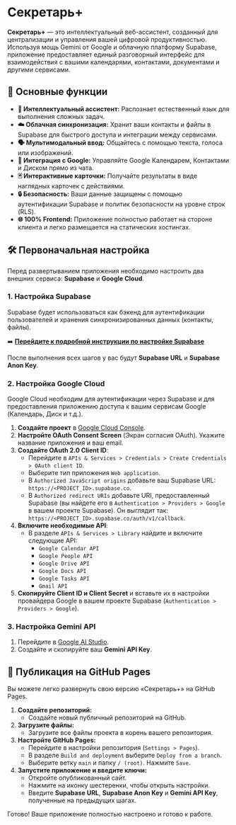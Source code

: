 # Секретарь+

**Секретарь+** — это интеллектуальный веб-ассистент, созданный для централизации и управления вашей цифровой продуктивностью. Используя мощь Gemini от Google и облачную платформу Supabase, приложение предоставляет единый разговорный интерфейс для взаимодействия с вашими календарями, контактами, документами и другими сервисами.

## 🚀 Основные функции

- **🧠 Интеллектуальный ассистент:** Распознает естественный язык для выполнения сложных задач.
- **☁️ Облачная синхронизация:** Хранит ваши контакты и файлы в Supabase для быстрого доступа и интеграции между сервисами.
- **🗣️ Мультимодальный ввод:** Общайтесь с помощью текста, голоса или изображений.
- **📅 Интеграция с Google:** Управляйте Google Календарем, Контактами и Диском прямо из чата.
- **🃏 Интерактивные карточки:** Получайте результаты в виде наглядных карточек с действиями.
- **🔒 Безопасность:** Ваши данные защищены с помощью аутентификации Supabase и политик безопасности на уровне строк (RLS).
- **🌐 100% Frontend:** Приложение полностью работает на стороне клиента и легко размещается на статических хостингах.

## 🛠️ Первоначальная настройка

Перед развертыванием приложения необходимо настроить два внешних сервиса: **Supabase** и **Google Cloud**.

### 1. Настройка Supabase

Supabase будет использоваться как бэкенд для аутентификации пользователей и хранения синхронизированных данных (контакты, файлы).

➡️ **[Перейдите к подробной инструкции по настройке Supabase](./SUPABASE_SETUP.md)**

После выполнения всех шагов у вас будут **Supabase URL** и **Supabase Anon Key**.

### 2. Настройка Google Cloud

Google Cloud необходим для аутентификации через Supabase и для предоставления приложению доступа к вашим сервисам Google (Календарь, Диск и т.д.).

1.  **Создайте проект** в [Google Cloud Console](https://console.cloud.google.com/).
2.  **Настройте OAuth Consent Screen** (Экран согласия OAuth). Укажите название приложения и ваш email.
3.  **Создайте OAuth 2.0 Client ID**:
    *   Перейдите в `APIs & Services > Credentials > Create Credentials > OAuth client ID`.
    *   Выберите тип приложения `Web application`.
    *   В `Authorized JavaScript origins` добавьте ваш Supabase URL: `https://<PROJECT_ID>.supabase.co`.
    *   В `Authorized redirect URIs` добавьте URI, предоставленный Supabase (вы найдете его в `Authentication > Providers > Google` в вашем проекте Supabase). Он выглядит так: `https://<PROJECT_ID>.supabase.co/auth/v1/callback`.
4.  **Включите необходимые API**:
    *   В разделе `APIs & Services > Library` найдите и включите следующие API:
        *   `Google Calendar API`
        *   `Google People API`
        *   `Google Drive API`
        *   `Google Docs API`
        *   `Google Tasks API`
        *   `Gmail API`
5.  **Скопируйте Client ID и Client Secret** и вставьте их в настройки провайдера Google в вашем проекте Supabase (`Authentication > Providers > Google`).

### 3. Настройка Gemini API

1.  Перейдите в [Google AI Studio](https://aistudio.google.com/app/apikey).
2.  Создайте и скопируйте ваш **Gemini API Key**.

## 🚀 Публикация на GitHub Pages

Вы можете легко развернуть свою версию «Секретарь+» на GitHub Pages.

1.  **Создайте репозиторий:**
    *   Создайте новый публичный репозиторий на GitHub.
2.  **Загрузите файлы:**
    *   Загрузите все файлы проекта в корень вашего репозитория.
3.  **Настройте GitHub Pages:**
    *   Перейдите в настройки репозитория (`Settings > Pages`).
    *   В разделе `Build and deployment` выберите `Deploy from a branch`.
    *   Выберите ветку `main` и папку `/ (root)`. Нажмите `Save`.
4.  **Запустите приложение и введите ключи:**
    *   Откройте опубликованный сайт.
    *   Нажмите на иконку шестеренки, чтобы открыть настройки.
    *   Введите **Supabase URL**, **Supabase Anon Key** и **Gemini API Key**, полученные на предыдущих шагах.

Готово! Ваше приложение полностью настроено и готово к работе.